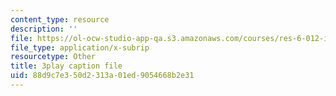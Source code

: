 ```yaml
---
content_type: resource
description: ''
file: https://ol-ocw-studio-app-qa.s3.amazonaws.com/courses/res-6-012-introduction-to-probability-spring-2018/88d9c7e350d2313a01ed9054668b2e31_PaI-oaOBHKU.srt
file_type: application/x-subrip
resourcetype: Other
title: 3play caption file
uid: 88d9c7e3-50d2-313a-01ed-9054668b2e31
---
```

